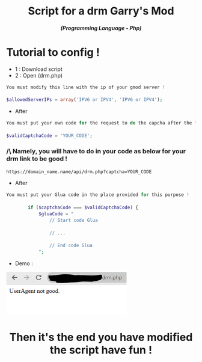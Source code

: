 <h1 align="center">Script for a drm Garry's Mod</h1>
<em><h5 align="center">(Programming Language - Php)</h5></em>

# Tutorial to config !

- 1 : Download script
- 2 : Open (drm.php)

```php
You must modify this line with the ip of your gmod server !

$allowedServerIPs = array('IPV6 or IPV4', 'IPV6 or IPV4');
```

- After

```php
You must put your own code for the request to do the capcha after the first steps !

$validCaptchaCode = 'YOUR_CODE';
```

<h3>/\ Namely, you will have to do in your code as below for your drm link to be good !</h5>

```
https://domain_name.name/api/drm.php?captcha=YOUR_CODE
```

- After

```php
You must put your Glua code in the place provided for this purpose !

        if ($captchaCode === $validCaptchaCode) {
            $gluaCode = "
                // Start code Glua

                // ...

                // End code Glua
            ";
```

- Demo : 

![alt text](https://github.com/Kurama250/Gmod_drm/blob/main/drm.png?raw=true)

<h1 align="center">Then it's the end you have modified the script have fun !</h1>
